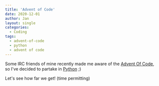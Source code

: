 ```yaml
---
title: 'Advent of Code'
date: 2020-12-01
author: Jan
layout: single
categories:
  - Coding
tags:
  - advent-of-code
  - python
  - advent of code
---
```

Some IRC friends of mine recently made me aware of the [Advent Of Code](https://adventofcode.com/2020), so I've decided to partake in [Python](https://python.org) ;)

Let's see how far we get! (time permitting)
